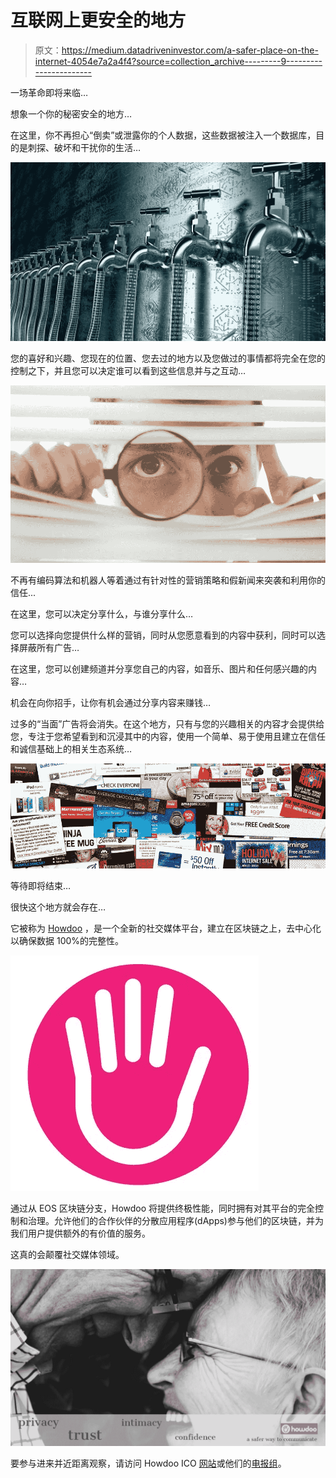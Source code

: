 # 互联网上更安全的地方

> 原文：<https://medium.datadriveninvestor.com/a-safer-place-on-the-internet-4054e7a2a4f4?source=collection_archive---------9----------------------->

一场革命即将来临…

想象一个你的秘密安全的地方…

在这里，你不再担心“倒卖”或泄露你的个人数据，这些数据被注入一个数据库，目的是刺探、破坏和干扰你的生活…

![](img/a53f789732548380d315748e80d6a97c.png)

您的喜好和兴趣、您现在的位置、您去过的地方以及您做过的事情都将完全在您的控制之下，并且您可以决定谁可以看到这些信息并与之互动…

![](img/a8e8145a0f5c65c61fd2ec936cda9aa1.png)

不再有编码算法和机器人等着通过有针对性的营销策略和假新闻来突袭和利用你的信任...

在这里，您可以决定分享什么，与谁分享什么…

您可以选择向您提供什么样的营销，同时从您愿意看到的内容中获利，同时可以选择屏蔽所有广告…

在这里，您可以创建频道并分享您自己的内容，如音乐、图片和任何感兴趣的内容…

机会在向你招手，让你有机会通过分享内容来赚钱…

过多的“当面”广告将会消失。在这个地方，只有与您的兴趣相关的内容才会提供给您，专注于您希望看到和沉浸其中的内容，使用一个简单、易于使用且建立在信任和诚信基础上的相关生态系统…

![](img/67b79aff4f64dd97c4385387b2e9f1ef.png)

等待即将结束…

很快这个地方就会存在…

它被称为 [Howdoo](https://howdoo.io) ，是一个全新的社交媒体平台，建立在区块链之上，去中心化以确保数据 100%的完整性。

![](img/8b213d69350fa619753c5132f686de5d.png)

通过从 EOS 区块链分支，Howdoo 将提供终极性能，同时拥有对其平台的完全控制和治理。允许他们的合作伙伴的分散应用程序(dApps)参与他们的区块链，并为我们用户提供额外的有价值的服务。

这真的会颠覆社交媒体领域。

![](img/9201924d5cedb6b0a0e065c4413d0fae.png)

要参与进来并近距离观察，请访问 Howdoo ICO [网站](https://howdoo.io)或他们的[电报组](https://t.me/howdooHQ)。